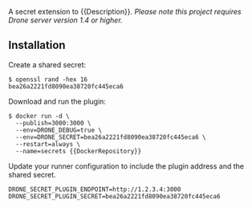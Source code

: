 A secret extension to {{Description}}. _Please note this project requires Drone server version 1.4 or higher._

## Installation

Create a shared secret:

```console
$ openssl rand -hex 16
bea26a2221fd8090ea38720fc445eca6
```

Download and run the plugin:

```console
$ docker run -d \
  --publish=3000:3000 \
  --env=DRONE_DEBUG=true \
  --env=DRONE_SECRET=bea26a2221fd8090ea38720fc445eca6 \
  --restart=always \
  --name=secrets {{DockerRepository}}
```

Update your runner configuration to include the plugin address and the shared secret.

```text
DRONE_SECRET_PLUGIN_ENDPOINT=http://1.2.3.4:3000
DRONE_SECRET_PLUGIN_SECRET=bea26a2221fd8090ea38720fc445eca6
